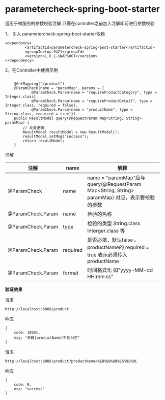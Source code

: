 # parametercheck-spring-boot-starter
适用于微服务的参数校验注解 
只需在controller之前加入注解即可进行参数校验

1， 引入 parametercheck-spring-boot-starter依赖 
   
~~~
<dependency>
         <artifactId>parametercheck-spring-boot-starter</artifactId>
         <groupId>top.9421</groupId>
         <version>1.0.1-SNAPSHOT</version>
</dependency>
~~~
   
2，在Controller中使用示例
```

    @GetMapping("/product")
    @ParamCheck(name = "paramMap", params = {
            @ParamCheck.Param(name = "requireProductCategory", type = Integer.class),
            @ParamCheck.Param(name = "requireProductDetail", type = Integer.class, required = false),
            @ParamCheck.Param(name = "productName", type = String.class, required = true)})
    public ResultModel query(@RequestParam Map<String, String> paramMap) {
        // 业务逻辑
        ResultModel resultModel = new ResultModel();
        resultModel.setMsg("success");
        return resultModel;
    }

```

详解

| 注解 | name | 解释 |
| ------ | ------ | ------ |
| @ParamCheck | name | name = "paramMap"应与 query(@RequestParam Map<String, String> paramMap) 对应，表示要校验的参数 |
| @ParamCheck.Param | name | 检验的名称 |
| @ParamCheck.Param | type | 检验的类型 String.class Interger.class 等|
| @ParamCheck.Param | required | 是否必填，默认false 。productName的 required = true 表示必须传入productName |
| @ParamCheck.Param | format | 时间格式化 如"yyyy-MM-dd HH:mm:ss" |

**验证效果**

请求
```
http://localhost:8080/product
```
响应
```
{
    code: 10001,
    msg: "参数[productName]不能为空"
}
```

请求
```
http://localhost:8080/product?productName=%E8%8B%B9%E6%9E%9C
```
响应
```
{
    code: 0,
    msg: "success"
}
```

